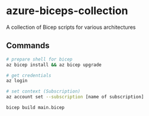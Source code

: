 # azure-biceps-collection
A collection of Bicep scripts for various architectures

## Commands

```bash
# prepare shell for bicep
az bicep install && az bicep upgrade

# get credentials
az login

# set context (Subscription)
az account set --subscription [name of subscription]

bicep build main.bicep
```
